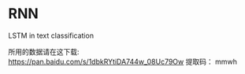 # RNN
LSTM in text classification

所用的数据请在这下载: https://pan.baidu.com/s/1dbkRYtiDA744w_08Uc79Ow   提取码： mmwh
